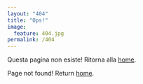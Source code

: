 ```yaml
---
layout: "404"
title: "Ops!"
image:
  feature: 404.jpg
permalink: /404
---  
```


Questa pagina non esiste! Ritorna alla [home](/).   

Page not found! Return [home](/en).
